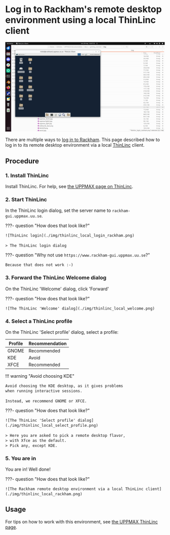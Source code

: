 # Log in to Rackham's remote desktop environment using a local ThinLinc client

![The Rackham remote desktop environment via a local ThinLinc client](./img/thinlinc_local_rackham.png)

There are multiple ways to [log in to Rackham](login_rackham.md).
This page described how to log in to its remote desktop environment
via a local [ThinLinc](../software/thinlinc.md) client.

## Procedure

### 1. Install ThinLinc

Install ThinLinc. For help, see [the UPPMAX page on ThinLinc](../software/thinlinc.md).

### 2. Start ThinLinc

In the ThinLinc login dialog, set the server name to `rackham-gui.uppmax.uu.se`.

???- question "How does that look like?"

    ![ThinLinc login](./img/thinlinc_local_login_rackham.png)

    > The ThinLinc login dialog

???- question "Why not use `https://www.rackham-gui.uppmax.uu.se`?"

    Because that does not work :-)

### 3. Forward the ThinLinc Welcome dialog

On the ThinLinc 'Welcome' dialog, click 'Forward'

???- question "How does that look like?"

    ![The ThinLinc 'Welcome' dialog](./img/thinlinc_local_welcome.png)

### 4. Select a ThinLinc profile

On the ThinLinc 'Select profile' dialog, select a profile:

Profile|Recommendation
-------|--------------
GNOME  |Recommended
KDE    |Avoid
XFCE   |Recommended

!!! warning "Avoid choosing KDE"

    Avoid choosing the KDE desktop, as it gives problems 
    when running interactive sessions.

    Instead, we recommend GNOME or XFCE.

???- question "How does that look like?"

    ![The ThinLinc 'Select profile' dialog](./img/thinlinc_local_select_profile.png)

    > Here you are asked to pick a remote desktop flavor,
    > with Xfce as the default.
    > Pick any, except KDE.

### 5. You are in

You are in! Well done!

???- question "How does that look like?"

    ![The Rackham remote desktop environment via a local ThinLinc client](./img/thinlinc_local_rackham.png)

## Usage

For tips on how to work with this environment,
see [the UPPMAX ThinLinc page](../software/thinlinc.md).
